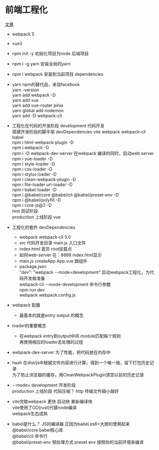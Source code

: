 # 前端工程化
[文章](https://juejin.cn/post/6921161482663100423)
- webpack 5
- vue3
- npm init -y 
    初始化项目为node 后端项目  
- npm i -g yarn
    安装全局的yarn  
- npm i webpack
    安装到当前项目 dependencies  
- yarn 
    npm的替代品，来自facebook  
    yarn -version  
    yarn add webpack -D     
    yarn add vue      
    yarn add vue-router pinia   
    yarn global add nodemon  
    yarn add -D webpack-cli  
- 工程化在代码的开发阶段
    development  代码开发  
        搭建开发阶段的脚手架  devDependencies 
        vite webpack webpack-cli babel   
        npm i html-webpack-plugin -D      
        npm i webpack -D  
        npm i -D webpack-dev-server  在webpack 编译的同时，启动web server
        npm i vue-loader -D    
        npm i style-loader -D  
        npm i css-loader -D  
        npm i stylus loader -D  
        npm i clean-webpack-plugin -D  
        npm i file-loader url-loader -D  
        npm i babel-loader -D  
        npm i @babel/core  @babel/cli @babel/preset-env -D  
        npm i @babel/polyfill -D  
        npm i core-js@3 -D  
    test 测试阶段  
    production 上线阶段  vue  

- 工程化的套件 devDependencies
    - webpack webpack-cli 5.0
    - src 代码开发目录
        main.js 入口文件  
    - index.html 首页 root挂载点
    - 如何web-server 在：8888 index.html显示
    - main.js
        createApp App.vue 跟组件
    - package.json  
        "dev": "webpack --mode=development"  启动webpack工程化，为代码开发做准备  
        webpack-cli --mode-development 命令行参数  
        npm run dev  
        webpack webpack.config.js  

- webpack 配置
    - 最基本的就是entry output 的概念  

- loader的重要概念
    - 在webpack entry到output中间
        module匹配每个规则  
        再使用相应的loader去处理的过程

- webpack-dev-server
    为了性能，把代码放在内存中  

- hash
    在dist/js中根据文件内容进行计算，得到一个唯一值，留下打包历史记录  
    为了防止浏览器的缓存，用CleanWebpackPlugin清空以前的历史记录  

- --mode=
    development 开发阶段  
    production 上线阶段  代码压缩？ http 传输文件越小越好  

- vite完胜webpack
    更快 启动快 重新编译快  
    vite使用了GO(rust)代替node编译  
    webpack生态成熟  

- babel是什么？
    JS的编译器 正因为babel,es6+大胆的使用起来  
    @babel/core babel核心库  
    @babel/cli 命令行  
    @babel/preset-env 预处理方式 preset env 按照你的当前环境来编译  